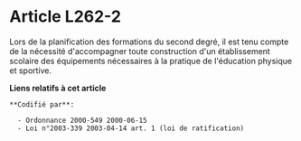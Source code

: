 # Article L262-2

Lors de la planification des formations du second degré, il est tenu compte de la nécessité d'accompagner toute construction
d'un établissement scolaire des équipements nécessaires à la pratique de l'éducation physique et sportive.

**Liens relatifs à cet article**

	**Codifié par**:

	  - Ordonnance 2000-549 2000-06-15
	  - Loi n°2003-339 2003-04-14 art. 1 (loi de ratification)

